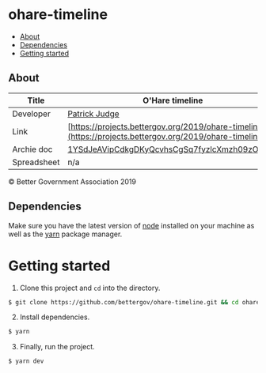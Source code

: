 # ohare-timeline

- [About](#about)
- [Dependencies](#dependencies)
- [Getting started](#getting-started)

## About

| Title       | O&#39;Hare timeline                                                                                                                   |
| ----------- | ----------------------------------------------------------------------------------------------------------------------------------- |
| Developer   | [Patrick Judge](pjudge@bettergov.org)                                                                                               |
| Link        | [https://projects.bettergov.org/2019/ohare-timeline/](https://projects.bettergov.org/2019/ohare-timeline/)                          |
| Archie doc  | [1YSdJeAVipCdkgDKyQcvhsCgSq7fyzlcXmzh09zOgA9s](https://docs.google.com/document/d/1YSdJeAVipCdkgDKyQcvhsCgSq7fyzlcXmzh09zOgA9s/edit)           |
| Spreadsheet | n/a |

© Better Government Association 2019

## Dependencies

Make sure you have the latest version of [node](https://docs.npmjs.com/getting-started/installing-node) installed on your machine as well as the [yarn](https://yarnpkg.com/en/docs/install#mac-stable) package manager.

# Getting started

1.  Clone this project and `cd` into the directory.

```bash
$ git clone https://github.com/bettergov/ohare-timeline.git && cd ohare-timeline
```

2.  Install dependencies.

```bash
$ yarn
```

3.  Finally, run the project.

```bash
$ yarn dev
```

